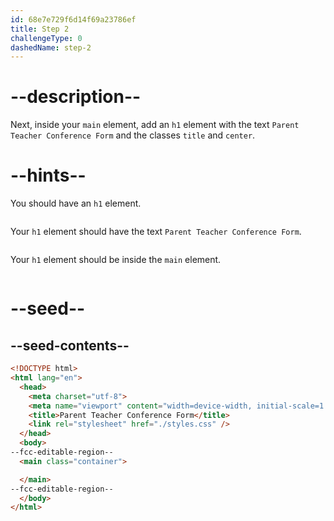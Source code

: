 ```yaml
---
id: 68e7e729f6d14f69a23786ef
title: Step 2
challengeType: 0
dashedName: step-2
---
```


# --description--

Next, inside your `main` element, add an `h1` element with the text `Parent Teacher Conference Form` and the classes `title` and `center`. 

# --hints--

You should have an `h1` element.

```js

```

Your `h1` element should have the text `Parent Teacher Conference Form`.

```js

```

Your `h1` element should be inside the `main` element.

```js

```

# --seed--

## --seed-contents--

```html
<!DOCTYPE html>
<html lang="en">
  <head>
    <meta charset="utf-8">
    <meta name="viewport" content="width=device-width, initial-scale=1.0">
    <title>Parent Teacher Conference Form</title>
    <link rel="stylesheet" href="./styles.css" />
  </head>
  <body>
--fcc-editable-region--
  <main class="container">

  </main>
--fcc-editable-region--
  </body>
</html>
```
